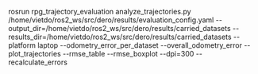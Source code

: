 rosrun rpg_trajectory_evaluation analyze_trajectories.py /home/vietdo/ros2_ws/src/dero/results/evaluation_config.yaml --output_dir=/home/vietdo/ros2_ws/src/dero/results/carried_datasets --results_dir=/home/vietdo/ros2_ws/src/dero/results/carried_datasets --platform laptop --odometry_error_per_dataset --overall_odometry_error --plot_trajectories --rmse_table --rmse_boxplot --dpi=300 --recalculate_errors
